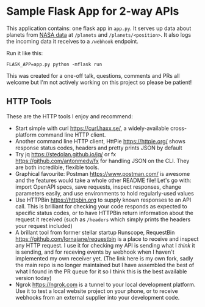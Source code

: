 # Sample Flask App for 2-way APIs

This application contains: one flask app in `app.py`. It serves up data about planets from [NASA data](https://solarsystem.nasa.gov/moons/in-depth/) at `/planets` and `/planets/<position>`. It also logs the incoming data it receives to a `/webhook` endpoint.

Run it like this:

```
FLASK_APP=app.py python -mflask run
```

This was created for a one-off talk, questions, comments and PRs all welcome but I'm not actively working on this project so please be patient!

## HTTP Tools

These are the HTTP tools I enjoy and recommend:

* Start simple with curl <https://curl.haxx.se/>, a widely-available cross-platform command line HTTP client.
* Another command line HTTP client, HttPie <https://httpie.org/> shows response status codes, headers and pretty prints JSON by default
* Try jq <https://stedolan.github.io/jq/> or fx <https://github.com/antonmedv/fx> for handling JSON on the CLI. They are both incredible, flexible tools.
* Graphical favourite: Postman <https://www.postman.com/> is awesome and the features would take a whole other README file! Let's go with: import OpenAPI specs, save requests, inspect responses, change parameters easily, and use environments to hold regularly-used values
* Use HTTPBin <https://httpbin.org> to supply known responses to an API call. This is brilliant for checking your code responds as expected to specific status codes, or to have HTTPBin return information about the request it received (such as `/headers` which simply prints the headers your request included)
* A brillant tool from former stellar startup Runscope, RequestBin <https://github.com/lornajane/requestbin> is a place to receive and inspect any HTTP request. I use it for checking my API is sending what I _think_ it is sending, and for receving events by webhook when I haven't implemented my own receiver yet. (The link here is my own fork, sadly the main repo is no longer maintained but I have assembled the best of what I found in the PR queue for it so I think this is the best available version today)
* Ngrok <https://ngrok.com> is a tunnel to your local development platform. Use it to test a local website project on your phone, or to receive webhooks from an external supplier into your development code.

